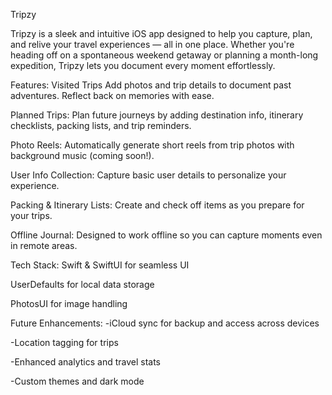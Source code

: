 Tripzy

Tripzy is a sleek and intuitive iOS app designed to help you capture, plan, and relive your travel experiences — all in one place. Whether you're heading off on a spontaneous weekend getaway or planning a month-long expedition, Tripzy lets you document every moment effortlessly.

Features:
Visited Trips
Add photos and trip details to document past adventures. Reflect back on memories with ease.

Planned Trips:
Plan future journeys by adding destination info, itinerary checklists, packing lists, and trip reminders.

Photo Reels:
Automatically generate short reels from trip photos with background music (coming soon!).

User Info Collection:
Capture basic user details to personalize your experience.

Packing & Itinerary Lists:
Create and check off items as you prepare for your trips.

Offline Journal:
Designed to work offline so you can capture moments even in remote areas.

Tech Stack:
Swift & SwiftUI for seamless UI

UserDefaults for local data storage

PhotosUI for image handling

Future Enhancements:
-iCloud sync for backup and access across devices

-Location tagging for trips

-Enhanced analytics and travel stats

-Custom themes and dark mode
